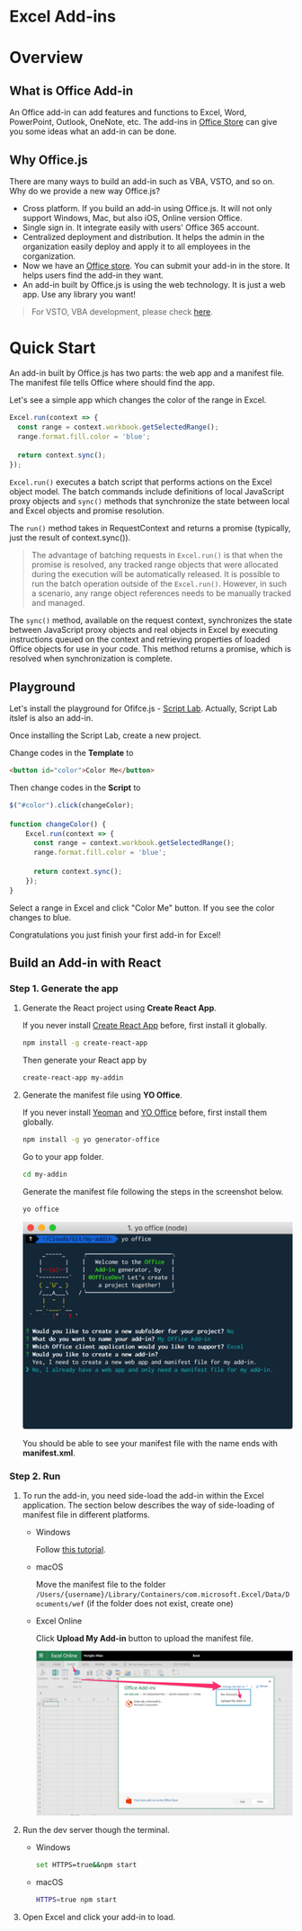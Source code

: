 # Excel Add-ins

# Overview

## What is Office Add-in

An Office add-in can add features and functions to Excel, Word, PowerPoint, Outlook, OneNote, etc. The add-ins in [Office Store](https://store.office.com/en-us/appshome.aspx) can give you some ideas what an add-in can be done.

## Why Office.js

There are many ways to build an add-in such as VBA, VSTO, and so on. Why do we provide a new way Office.js?

- Cross platform. If you build an add-in using Office.js. It will not only support Windows, Mac, but also iOS, Online version Office.
- Single sign in. It integrate easily with users' Office 365 account.
- Centralized deployment and distribution. It helps the admin in the organization easily deploy and apply it to all employees in the corganization.
- Now we have an [Office store](https://store.office.com/en-us/appshome.aspx). You can submit your add-in in the store. It helps users find the add-in they want.
- An add-in built by Office.js is using the web technology. It is just a web app. Use any library you want! 

> For VSTO, VBA development, please check [here](https://msdn.microsoft.com/en-us/library/fp179694.aspx).

# Quick Start

An add-in built by Office.js has two parts: the web app and a manifest file. The manifest file tells Office where should find the app.

Let's see a simple app which changes the color of the range in Excel.

```typescript
Excel.run(context => {
  const range = context.workbook.getSelectedRange();
  range.format.fill.color = 'blue';

  return context.sync();
});
```

`Excel.run()` executes a batch script that performs actions on the Excel object model. The batch commands include definitions of local JavaScript proxy objects and `sync()` methods that synchronize the state between local and Excel objects and promise resolution.

The `run()` method takes in RequestContext and returns a promise (typically, just the result of context.sync()).

> The advantage of batching requests in `Excel.run()` is that when the promise is resolved, any tracked range objects that were allocated during the execution will be automatically released. It is possible to run the batch operation outside of the `Excel.run()`. However, in such a scenario, any range object references needs to be manually tracked and managed.

The `sync()` method, available on the request context, synchronizes the state between JavaScript proxy objects and real objects in Excel by executing instructions queued on the context and retrieving properties of loaded Office objects for use in your code. This method returns a promise, which is resolved when synchronization is complete.

## Playground

Let's install the playground for Ofifce.js - [Script Lab](https://store.office.com/en-us/app.aspx?assetid=WA104380862). Actually, Script Lab itslef is also an add-in.

Once installing the Script Lab, create a new project.

Change codes in the **Template** to

```html
<button id="color">Color Me</button>
```

Then change codes in the **Script** to

```typescript
$("#color").click(changeColor);

function changeColor() {
    Excel.run(context => {
      const range = context.workbook.getSelectedRange();
      range.format.fill.color = 'blue';

      return context.sync();
    });
}
```

Select a range in Excel and click "Color Me" button. If you see the color changes to blue.

Congratulations you just finish your first add-in for Excel!

## Build an Add-in with React

### Step 1. Generate the app

1. Generate the React project using **Create React App**.

	If you never install [Create React App](https://github.com/facebookincubator/create-react-app) before, first install it globally.
	
	```bash
	npm install -g create-react-app
	```
	
	Then generate your React app by
	
	```bash
	create-react-app my-addin
	```

2. Generate the manifest file using **YO Office**.

	If you never install [Yeoman](https://github.com/yeoman/yo) and [YO Office](https://github.com/OfficeDev/generator-office) before, first install them globally.

	```bash
	npm install -g yo generator-office
	```

	Go to your app folder.
	
	```bash
	cd my-addin
	```
	
	
	Generate the manifest file following the steps in the screenshot below.
	
	```bash
	yo office
	```

	![Office](img/yo-office.png)
	
	You should be able to see your manifest file with the name ends with **manifest.xml**. 

	
	

### Step 2. Run

1. To run the add-in, you need side-load the add-in within the Excel application. The section below describes the way of side-loading of manifest file in different platforms.

    - Windows
    
    	Follow [this tutorial](https://dev.office.com/docs/add-ins/testing/create-a-network-shared-folder-catalog-for-task-pane-and-content-add-ins).

    - macOS

		Move the manifest file to the folder `/Users/{username}/Library/Containers/com.microsoft.Excel/Data/Documents/wef` (if the folder does not exist, create one)

    - Excel Online

		Click **Upload My Add-in** button to upload the manifest file.

		![Office](img/excel-online-upload.png)


2. Run the dev server though the terminal.

    - Windows
    
        ```bash
        set HTTPS=true&&npm start
        ```
    
    -  macOS
    
        ```bash
        HTTPS=true npm start
        ```

3. Open Excel and click your add-in to load.

